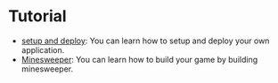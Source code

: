 # Tutorial

- [setup and deploy](./setup-deploy/README.md): You can learn how to setup and deploy your own application.
- [Minesweeper](./minesweeper/README.md): You can learn how to build your game by building minesweeper.